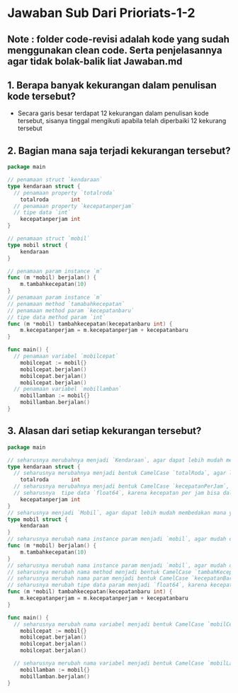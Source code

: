 # **Jawaban Sub Dari Prioriats-1-2**

## **Note : folder code-revisi adalah kode yang sudah menggunakan clean code. Serta penjelasannya agar tidak bolak-balik liat Jawaban.md**

## 1. Berapa banyak kekurangan dalam penulisan kode tersebut?

- Secara garis besar terdapat 12 kekurangan dalam penulisan kode tersebut, sisanya tinggal mengikuti apabila telah diperbaiki 12 kekurang tersebut

## 2. Bagian mana saja terjadi kekurangan tersebut?

```go
package main

// penamaan struct `kendaraan`
type kendaraan struct {
  // penamaan property `totalroda`
	totalroda       int
  // penamaan property `kecepatanperjam`
  // tipe data `int`
	kecepatanperjam int
}

// penamaan struct `mobil`
type mobil struct {
	kendaraan
}

// penamaan param instance `m`
func (m *mobil) berjalan() {
	m.tambahkecepatan(10)
}
// penamaan param instance `m`
// penamaan method `tamabahkecepatan`
// penamaan method param `kecepatanbaru`
// tipe data method param `int`
func (m *mobil) tambahkecepatan(kecepatanbaru int) {
	m.kecepatanperjam = m.kecepatanperjam + kecepatanbaru
}

func main() {
  // penamaan variabel `mobilcepat`
	mobilcepat := mobil{}
	mobilcepat.berjalan()
	mobilcepat.berjalan()
	mobilcepat.berjalan()
  // penamaan variabel `mobillamban`
	mobillamban := mobil{}
	mobillamban.berjalan()
}
```

## 3. Alasan dari setiap kekurangan tersebut?

```go
package main

// seharusnya merubahnya menjadi `Kendaraan`, agar dapat lebih mudah membedakan mana yang struct / fungsi / method /instance struct / parameter
type kendaraan struct {
  // seharusnya merubahnya menjadi bentuk CamelCase `totalRoda`, agar lebih mudah dieja dan dicari
	totalroda       int
  // seharusnya merubahnya menjadi bentuk CamelCase `kecepatanPerJam`, agar lebih mudah dieja dan dicari
  // seharusnya  tipe data `float64`, karena kecepatan per jam bisa dalam bentuk desimal
	kecepatanperjam int
}
// seharusnya menjadi `Mobil`, agar dapat lebih mudah membedakan mana yang struct / fungsi / method /instance struct / parameter
type mobil struct {
	kendaraan
}
// seharusnya merubah nama instance param menjadi `mobil`, agar mudah dipahami intance yang dimaksudkan
func (m *mobil) berjalan() {
	m.tambahkecepatan(10)
}
// seharusnya merubah nama instance param menjadi `mobil`, agar mudah dipahami intance yang dimaksudkan
// seharusnya merubah nama method menjadi bentuk CamelCase `tambahKecepatan`, agar lebih mudah dieja dan dicari
// seharusnya merubah nama param menjadi bentuk CamelCase `kecepatanBaru`, agar lebih mudah dieja dan dicari
// seharusnya merubah tipe data param menjadi `float64`, karena kecepatan baru bisa dalam bentuk desimal
func (m *mobil) tambahkecepatan(kecepatanbaru int) {
	m.kecepatanperjam = m.kecepatanperjam + kecepatanbaru
}

func main() {
  // seharusnya merubah nama variabel menjadi bentuk CamelCase `mobilCepat`, agar lebih mudah dieja dan dicari
	mobilcepat := mobil{}
	mobilcepat.berjalan()
	mobilcepat.berjalan()
	mobilcepat.berjalan()

  // seharusnya merubah nama variabel menjadi bentuk CamelCase `mobilLamban`, agar lebih mudah dieja dan dicari
	mobillamban := mobil{}
	mobillamban.berjalan()
}
```
